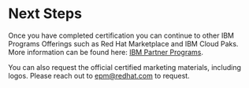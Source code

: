 # Next Steps

Once you have completed certification you can continue to other IBM Programs Offerings such as Red Hat Marketplace and IBM Cloud Paks. More information can be found here: [IBM Partner Programs](../program-on-boarding/ibm-partner-programs.md).&#x20;

You can also request the official certified marketing materials, including logos. Please reach out to epm@redhat.com to request.
